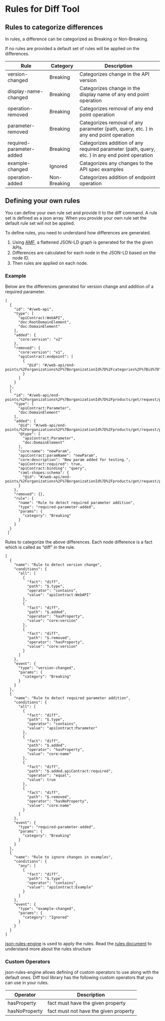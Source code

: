 # Rules for Diff Tool

## Rules to categorize differences

In rules, a difference can be categorized as Breaking or Non-Breaking.

If no rules are provided a default set of rules will be applied on the differences.

|Rule	|Category	|Description	|
|---	|---	|---	|
|version-changed	|Breaking	|Categorizes change in the API version	|
|display-name-changed	|Breaking	|Categorizes change in the display name of any end point operation	|
|operation-removed	|Breaking	|Categorizes removal of any end point operation	|
|parameter-removed	|Breaking	|Categorizes removal of any parameter (path, query, etc. ) in any end point operation	|
|required-parameter-added	|Breaking	|Categorizes addition of any required parameter (path, query, etc. ) in any end point operation	|
|example-changed	|Ignored	|Catagorizes any changes to the API spec examples	|
|operation-added	|Non-Breaking	|Categorizes addition of endpoint operation	|

## Defining your own rules

You can define your own rule set and provide it to the diff command. A rule set is defined as a json array. When you provide your own rule set the default rule set will not be applied.

To define rules, you need to understand how differences are generated.

1. Using [AMF](https://www.npmjs.com/package/amf-client-js), a flattened JSON-LD graph is generated for the the given APIs.
2. Differences are calculated for each node in the JSON-LD based on the node ID.
3. Then rules are applied on each node.

### **Example**

Below are the differences generated for version change and addition of a required parameter.

```
[
  {
    "id": "#/web-api",
    "type": [
      "apiContract:WebAPI",
      "doc:RootDomainElement",
      "doc:DomainElement"
    ],
    "added": {
      "core:version": "v2"
    },
    "removed": {
      "core:version": "v1",
      "apiContract:endpoint": [
        {
          "@id": "#/web-api/end-points/%2Forganizations%2F%7BorganizationId%7D%2Fcategories%2F%7Bid%7D"
        }
      ]
    }
  },
  {
    "id": "#/web-api/end-points/%2Forganizations%2F%7BorganizationId%7D%2Fproducts/get/request/parameter/newParam",
    "type": [
      "apiContract:Parameter",
      "doc:DomainElement"
    ],
    "added": {
      "@id": "#/web-api/end-points/%2Forganizations%2F%7BorganizationId%7D%2Fproducts/get/request/parameter/newParam",
      "@type": [
        "apiContract:Parameter",
        "doc:DomainElement"
      ],
      "core:name": "newParam",
      "apiContract:paramName": "newParam",
      "core:description": "New param added for testing.",
      "apiContract:required": true,
      "apiContract:binding": "query",
      "raml-shapes:schema": {
        "@id": "#/web-api/end-points/%2Forganizations%2F%7BorganizationId%7D%2Fproducts/get/request/parameter/newParam/scalar/schema"
      }
    },
    "removed": {},
    "rule": {
      "name": "Rule to detect required parameter addition",
      "type": "required-parameter-added",
      "params": {
        "category": "Breaking"
      }
    }
  }
 ]
```

Rules to categorize the above differences. Each node difference is a fact which is called as “diff” in the rule.

```
[
  {
    "name": "Rule to detect version change",
    "conditions": {
      "all": [
        {
          "fact": "diff",
          "path": "$.type",
          "operator": "contains",
          "value": "apiContract:WebAPI"
        },
        {
          "fact": "diff",
          "path": "$.added",
          "operator": "hasProperty",
          "value": "core:version"
        },
        {
          "fact": "diff",
          "path": "$.removed",
          "operator": "hasProperty",
          "value": "core:version"
        }
      ]
    },
    "event": {
      "type": "version-changed",
      "params": {
        "category": "Breaking"
      }
    }
  },
  {
    "name": "Rule to detect required parameter addition",
    "conditions": {
      "all": [
        {
          "fact": "diff",
          "path": "$.type",
          "operator": "contains",
          "value": "apiContract:Parameter"
        },
        {
          "fact": "diff",
          "path": "$.added",
          "operator": "hasProperty",
          "value": "core:name"
        },
        {
          "fact": "diff",
          "path": "$.added.apiContract:required",
          "operator": "equal",
          "value": true
        },
        {
          "fact": "diff",
          "path": "$.removed",
          "operator": "hasNoProperty",
          "value": "core:name"
        }
      ]
    },
    "event": {
      "type": "required-parameter-added",
      "params": {
        "category": "Breaking"
      }
    }
  },
  {
    "name": "Rule to ignore changes in examples",
    "conditions": {
      "any": [
        {
          "fact": "diff",
          "path": "$.type",
          "operator": "contains",
          "value": "apiContract:Example"
        }
      ]
    },
    "event": {
      "type": "example-changed",
      "params": {
        "category": "Ignored"
      }
    }
  }  
]
```

 [json-rules-engine](https://www.npmjs.com/package/json-rules-engine) is used to apply the rules. Read the [rules document](https://github.com/CacheControl/json-rules-engine/blob/master/docs/rules.md) to understand more about the rules structure

### Custom Operators

json-rules-engine allows defining of custom operators to use along with the default ones. Diff tool library has the following custom operators that you can use in your rules.

|Operator	|Description	|
|---	|---	|
|hasProperty	|fact must have the given property 	|
|hasNoProperty	|fact must not have the given property	|